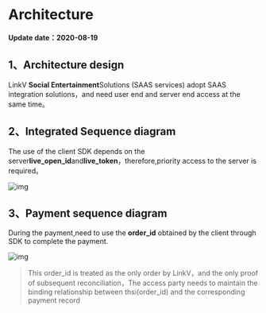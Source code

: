 # Architecture

**Update date：2020-08-19**

## 1、Architecture design
LinkV **Social Entertainment**Solutions (SAAS services) adopt SAAS integration solutions，and need user end and server end access at the same time。

## 2、Integrated Sequence diagram
The use of the client SDK depends on the server**live_open_id**and**live_token**，therefore,priority access to the server is required。

![img](https://dl.linkv.io/doc/en/android/live/images/live_install.png)

## 3、Payment sequence diagram
During the payment,need to use the **order_id** obtained by the client through SDK to complete the payment.

![img](https://dl.linkv.io/doc/en/android/live/images/live_pay_install.png)

> This order_id is treated as the only order by LinkV，and the only proof of subsequent reconciliation，The access party needs to maintain the binding relationship between thsi(order_id) and the corresponding payment record
> 